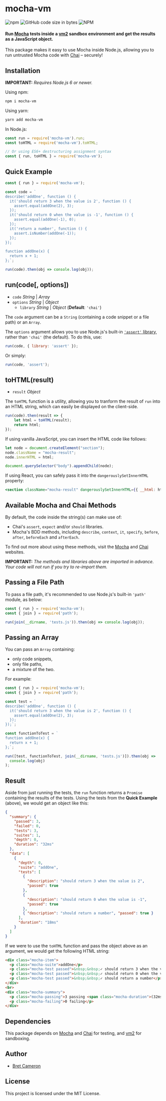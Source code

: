 # mocha-vm

![npm](https://img.shields.io/npm/v/mocha-vm)
![GitHub code size in bytes](https://img.shields.io/github/languages/code-size/BretCameron/mocha-vm)
![NPM](https://img.shields.io/npm/l/mocha-vm)

#### Run [Mocha](https://www.npmjs.com/package/mocha) tests inside a [vm2](https://www.npmjs.com/package/vm2) sandbox environment and get the results as a JavaScript object.

This package makes it easy to use Mocha inside Node.js, allowing you to run untrusted Mocha code with [Chai](https://www.npmjs.com/package/chai) – securely!

## Installation

**IMPORTANT:** _Requires Node.js 6 or newer._

Using npm:

```bash
npm i mocha-vm
```

Using yarn:

```bash
yarn add mocha-vm
```

In Node.js:

```javascript
const run = require('mocha-vm').run;
const toHTML = require('mocha-vm').toHTML;

// Or using ES6+ destructuring assignment syntax
const { run, toHTML } = require('mocha-vm');
```

## Quick Example

```javascript
const { run } = require('mocha-vm');

const code = `
describe('addOne', function () {
  it('should return 3 when the value is 2', function () {
    assert.equal(addOne(2), 3);
  });
  it('should return 0 when the value is -1', function () {
    assert.equal(addOne(-1), 0);
  });
  it('return a number', function () {
    assert.isNumber(addOne(-1));
  });
});

function addOne(x) {
  return x + 1;
};`;

run(code).then(obj => console.log(obj));
```

## run(code[, options])

- `code` _String_ | _Array_
- `options` _String_ | _Object_
  - `library` _String_ | _Object_ (**Default**: `'chai'`)

The `code` argument can be a `String` (containing a code snippet or a file path) or an `Array`.

The `options` argument allows you to use Node.js's built-in [`'assert'` library](https://www.npmjs.com/package/assert), rather than `'chai'` (the default). To do this, use:

```javascript
run(code, { library: 'assert' });
```

Or simply:

```javascript
run(code, 'assert');
```

## toHTML(result)

- `result` _Object_

The `toHTML` function is a utility, allowing you to tranform the result of `run` into an HTML string, which can easily be displayed on the client-side. 

```javascript
run(code).then(result => {
    let html = toHTML(result);
    return html;
});
```

If using vanilla JavaScript, you can insert the HTML code like follows:

```javascript
let node = document.createElement("section");
node.className = "mocha-result";
node.innerHTML = html;

document.querySelector("body").appendChild(node);
```

If using React, you can safely pass it into the `dangerouslySetInnerHTML` property:

```jsx
<section className="mocha-result" dangerouslySetInnerHTML={{ __html: html }} />
```

## Available Mocha and Chai Methods

By default, the code inside the string(s) can make use of:

- Chai's `assert`, `expect` and/or `should` libraries.
- Mocha's BDD methods, including `describe`, `context`, `it`, `specify`, `before`, `after`, `beforeEach` and `afterEach`.

To find out more about using these methods, visit the [Mocha](https://mochajs.org/) and [Chai](https://www.chaijs.com/) websites.

**IMPORTANT:** _The methods and libraries above are imported in advance. Your code will not run if you try to re-import them._

## Passing a File Path

To pass a file path, it's recommended to use Node.js's built-in `'path'` module, as below:

```javascript
const { run } = require('mocha-vm');
const { join } = require('path');

run(join(__dirname, 'tests.js')).then(obj => console.log(obj));
```

## Passing an Array

You can pass an `Array` containing:

- only code snippets,
- only file paths,
- a mixture of the two.

For example:

```javascript
const { run } = require('mocha-vm');
const { join } = require('path');

const test = `
describe('addOne', function () {
  it('should return 3 when the value is 2', function () {
    assert.equal(addOne(2), 3);
  });
});`;

const functionToTest = `
function addOne(x) {
  return x + 1;
};`;

run([test, functionToTest, join(__dirname, 'tests.js')]).then(obj =>
  console.log(obj)
);
```

## Result

Aside from just running the tests, the `run` function returns a `Promise` containing the results of the tests. Using the tests from the **Quick Example** (above), we would get an object like this:

```json
{
  "summary": {
    "passed": 3,
    "failed": 0,
    "tests": 3,
    "suites": 1,
    "depth": 0,
    "duration": "32ms"
  },
  "data": [
    {
      "depth": 0,
      "suite": "addOne",
      "tests": [
        {
          "description": "should return 3 when the value is 2",
          "passed": true
        },
        {
          "description": "should return 0 when the value is -1",
          "passed": true
        },
        { "description": "should return a number", "passed": true }
      ],
      "duration": "18ms"
    }
  ]
}
```

If we were to use the `toHTML` function and pass the object above as an argument, we would get the following HTML string:

```html
<div class="mocha-item">
  <p class="mocha-suite">addOne</p>
  <p class="mocha-test passed">&nbsp;&nbsp;✓ should return 3 when the value is 2</p>
  <p class="mocha-test passed">&nbsp;&nbsp;✓ should return 0 when the value is -1</p>
  <p class="mocha-test passed">&nbsp;&nbsp;✓ should return a number</p>
</div>
<br>
<div class="mocha-summary">
  <p class="mocha-passing">3 passing <span class="mocha-duration">(32ms)</span></p>
  <p class="mocha-failing">0 failing</p>
</div>
```

## Dependencies

This package depends on [Mocha](https://www.npmjs.com/package/mocha) and [Chai](https://www.npmjs.com/package/chai) for testing, and [vm2](https://www.npmjs.com/package/vm2) for sandboxing.

## Author

- [Bret Cameron](mailto:bretcameron@gmail.com)

## License

This project is licensed under the MIT License.
